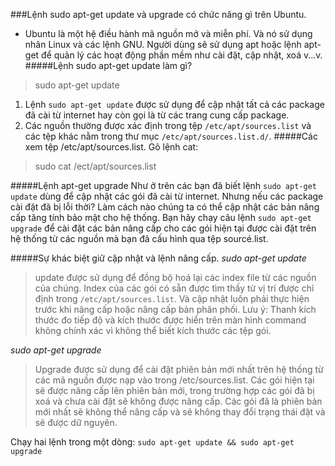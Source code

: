 ###Lệnh sudo apt-get update và upgrade có chức năng gì trên Ubuntu.

- Ubuntu là một hệ điều hành mã nguồn mở và miễn phí. Và nó sử dụng nhân Linux và các lệnh GNU. Người dùng sẽ sử dụng apt hoặc lệnh apt-get để quản lý các hoạt động phần mềm như cài đặt, cập nhật, xoá v...v.
#####Lệnh sudo apt-get update làm gì?
>sudo apt-get update

1. Lệnh `sudo apt-get update` được sử dụng để cập nhật tất cả các package đã cài từ internet hay còn gọi là từ các trang cung cấp package.
2. Các nguồn thường được xác định trong tệp `/etc/apt/sources.list` và các tệp khác nằm trong thư mục `/etc/apt/sources.list.d/`.
#####Các xem tệp /etc/apt/sources.list.
Gõ lệnh cat:
> sudo cat /ect/apt/sources.list

#####Lệnh apt-get upgrade
Như ở trên các bạn đã biết lệnh `sudo apt-get update` dùng để cập nhật các gói đã cài từ internet.
Nhưng nếu các package cài đặt đã bị lỗi thời? Làm cách nào chúng ta có thể cập nhật các bản nâng cấp tăng tính bảo mật cho hệ thống.
Bạn hãy chạy câu lệnh `sudo apt-get upgrade` để cài đặt các bản nâng cấp cho các gói hiện tại được cài đặt trên hệ thống từ các nguồn mà bạn đã cấu hình qua tệp sourcé.list.

#####Sự khác biệt giữ cập nhật và lệnh nâng cấp.
*sudo apt-get update*
> update được sử dụng để đồng bộ hoá lại các index file từ các nguồn của chúng. Index của các gói có sẵn được tìm thấy từ vị trí được chỉ định trong `/etc/apt/sources.list`. Và cập nhật luôn phải thực hiện trước khi nâng cấp hoặc nâng cấp bản phân phối.
> Lưu ý: Thanh kích thước đo tiếp độ và kích thước được hiển trên màn hình command không chính xác vì không thể biết kích thước các tệp gói.

*sudo apt-get upgrade*
> Upgrade được sử dụng để cài đặt phiên bản mới nhất trên hệ thống từ các mã nguồn được nạp vào trong /etc/sources.list. Các gói hiện tại sẽ được nâng cấp lên phiên bản mới, trong trường hợp các gói đã bị xoá và chưa cài đặt sẽ không được nâng cấp. Các gói đã là phiên bản mới nhất sẽ không thể nâng cấp và sẽ không thay đổi trạng thái đặt và sẽ được dữ nguyên.

Chạy hai lệnh trong một dòng:
`sudo apt-get update && sudo apt-get upgrade`
